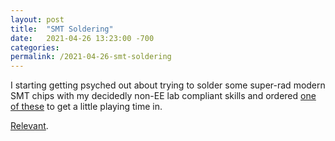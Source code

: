 ```yaml
---
layout: post
title:  "SMT Soldering"
date:   2021-04-26 13:23:00 -700
categories:
permalink: /2021-04-26-smt-soldering
---
```

I starting getting psyched out about trying to solder some super-rad modern SMT chips with my decidedly non-EE lab compliant skills and ordered [one of these](https://www.banggood.com/SMD-Component-Soldering-Practice-Board-DIY-Electronic-Production-Module-Kit-p-1282953.html?cur_warehouse=CN&rmmds=buy) to get a little playing time in.

[Relevant](https://www.youtube.com/watch?v=B_I1xmpGEDc&t=59s&autoplay=1).